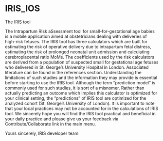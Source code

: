 # IRIS_IOS
The IRIS tool
            
The Intrapartum RIsk aSsessment tool for small-for-gestational age babies is a mobile application aimed at obstetricians dealing with deliveries of high-risk fetuses. The IRIS tool has three calculators which are built for estimating the risk of operative delivery due to intrapartum fetal distress, estimating the risk of prolonged neonatal unit admission and calculating cerebroplacental ratio MoMs. The coefficients used by the risk calculators are derived from a population of suspected small for gestational age fetuses who delivered in St. George’s University Hospital in London.  Associated literature can be found in the references section. Understanding the limitations of such studies and the information they may provide is essential before starting to use the IRIS tool. Although the term “prediction model” is commonly used for such studies, it is sort of a misnomer. Rather than actually predicting an outcome which implies this calculator is optimized for your clinical setting, the “predictions” of IRIS tool are optimized for the analyzed cohort (St. George’s University of London). It is important to note that your local practices may not be accounted for in the calculations of IRIS tool. We sincerely hope you will find the IRIS tool practical and beneficial in your daily practice and please give us your feedback via Contribute/Collaborate link in the main menu. 

Yours sincerely,
IRIS developer team 
